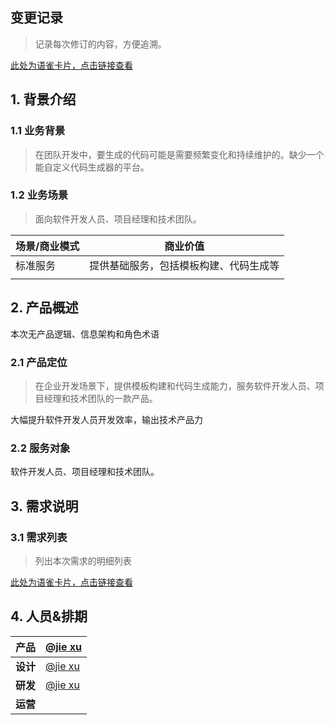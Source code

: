 ## 变更记录
> 记录每次修订的内容，方便追溯。
>

[此处为语雀卡片，点击链接查看](https://www.yuque.com/docs/196687319#FReK8)



## 1. 背景介绍
### 1.1 业务背景
> 在团队开发中，要生成的代码可能是需要频繁变化和持续维护的。缺少一个能自定义代码生成器的平台。
>

### 1.2 业务场景
> 面向软件开发人员、项目经理和技术团队。
>

| **场景/商业模式** | **商业价值** |
| --- | --- |
| 标准服务 | 提供基础服务，包括模板构建、代码生成等 |
|  |  |


## 2. 产品概述
本次无产品逻辑、信息架构和角色术语

### 2.1 产品定位
> 在企业开发场景下，提供模板构建和代码生成能力，服务软件开发人员、项目经理和技术团队的一款产品。
>

大幅提升软件开发人员开发效率，输出技术产品力

### 2.2 服务对象
软件开发人员、项目经理和技术团队。

## 3. 需求说明
### 3.1 需求列表
> 列出本次需求的明细列表
>

[此处为语雀卡片，点击链接查看](https://www.yuque.com/docs/196687319#gq0V2)

## 4. 人员&排期
| **产品** | [@jie xu](undefined/jiexu-y0pgg) |
| --- | --- |
| **设计** | [@jie xu](undefined/jiexu-y0pgg) |
| **研发** | [@jie xu](undefined/jiexu-y0pgg) |
| **运营** |  |




